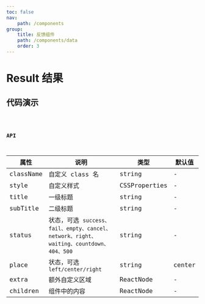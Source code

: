 ```yaml
---
toc: false
nav:
    path: /components
group:
    title: 反馈组件
    path: /components/data
    order: 3
---
```


# Result 结果

## 代码演示

<code src="./demo/index.tsx" />

### API

| 属性      | 说明                                                                                    | 类型          | 默认值 |
| --------- | --------------------------------------------------------------------------------------- | ------------- | ------ |
| className | 自定义 class 名                                                                         | string        | -      |
| style     | 自定义样式                                                                              | CSSProperties | -      |
| title     | 一级标题                                                                                | string        | -      |
| subTitle  | 二级标题                                                                                | string        | -      |
| status    | 状态，可选 `success、fail、empty、cancel、network、right、waiting、countdown、404、500` | string        | -      |
| place     | 状态，可选 `left/center/right`                                                          | string        | center |
| extra     | 额外自定义区域                                                                          | ReactNode     | -      |
| children  | 组件中的内容                                                                            | ReactNode     | -      |
